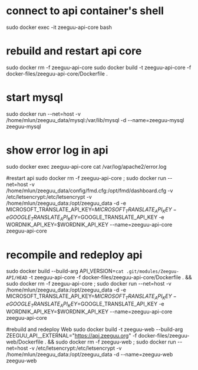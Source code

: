 
# connect to api container's shell
sudo docker exec -it zeeguu-api-core bash

# rebuild and restart api core
sudo docker rm -f zeeguu-api-core
sudo docker build -t zeeguu-api-core -f docker-files/zeeguu-api-core/Dockerfile .

# start mysql
sudo docker run --net=host -v /home/mlun/zeeguu_data/mysql:/var/lib/mysql -d --name=zeeguu-mysql zeeguu-mysql


# show error log in api
sudo docker exec zeeguu-api-core cat /var/log/apache2/error.log

#restart api
sudo docker rm -f zeeguu-api-core ; sudo docker run --net=host -v /home/mlun/zeeguu_data/config/fmd.cfg:/opt/fmd/dashboard.cfg -v /etc/letsencrypt:/etc/letsencrypt -v /home/mlun/zeeguu_data:/opt/zeeguu_data -d -e MICROSOFT_TRANSLATE_API_KEY=$MICROSOFT_TRANSLATE_API_KEY -e GOOGLE_TRANSLATE_API_KEY=$GOOGLE_TRANSLATE_API_KEY -e WORDNIK_API_KEY=$WORDNIK_API_KEY  --name=zeeguu-api-core zeeguu-api-core


# recompile and redeploy api

sudo docker build --build-arg API_VERSION=`cat .git/modules/Zeeguu-API/HEAD` -t zeeguu-api-core -f docker-files/zeeguu-api-core/Dockerfile . && sudo docker rm -f zeeguu-api-core ; sudo docker run --net=host -v /home/mlun/zeeguu_data:/opt/zeeguu_data -d -e MICROSOFT_TRANSLATE_API_KEY=$MICROSOFT_TRANSLATE_API_KEY -e GOOGLE_TRANSLATE_API_KEY=$GOOGLE_TRANSLATE_API_KEY -e WORDNIK_API_KEY=$WORDNIK_API_KEY  --name=zeeguu-api-core zeeguu-api-core

#rebuild and redeploy Web
sudo docker build -t zeeguu-web --build-arg ZEEGUU_API__EXTERNAL="https://api.zeeguu.org" -f docker-files/zeeguu-web/Dockerfile . && sudo docker rm -f zeeguu-web ; sudo docker run --net=host -v /etc/letsencrypt:/etc/letsencrypt -v /home/mlun/zeeguu_data:/opt/zeeguu_data -d --name=zeeguu-web zeeguu-web

